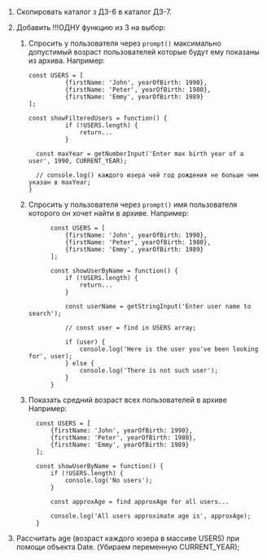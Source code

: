 1. Скопировать каталог з ДЗ-6 в каталог ДЗ-7.
2. Добавить !!!ОДНУ функцию из 3 на выбор:

   1. Спросить у пользователя через `prompt()` максимально допустимый возраст пользователей которые будут ему показаны из архива. Например:

      ```
      const USERS = [
        		{firstName: 'John', yearOfBirth: 1990},
        		{firstName: 'Peter', yearOfBirth: 1980},
        		{firstName: 'Emmy', yearOfBirth: 1989}
      ];

      const showFilteredUsers = function() {
        		if (!USERS.length) {
        			return...
        		}

        const maxYear = getNumberInput('Enter max birth year of a user', 1990, CURRENT_YEAR);

        // console.log() каждого юзера чей год рождения не больше чем указан в maxYear;
      }
      ```
   2. Спросить у пользователя через `prompt()` имя пользователя которого он хочет найти в архиве. Например:

      ```
        	const USERS = [
        		{firstName: 'John', yearOfBirth: 1990},
        		{firstName: 'Peter', yearOfBirth: 1980},
        		{firstName: 'Emmy', yearOfBirth: 1989}
        	];

        	const showUserByName = function() {
        		if (!USERS.length) {
        			return...
        		}

        		const userName = getStringInput('Enter user name to search');

        		// const user = find in USERS array;

        		if (user) {
        			console.log('Here is the user you've been looking for', user);
        		} else {
        			console.log('There is not such user');
        		}
        	}
      ```
   3. Показать средний возраст всех пользователей в архиве Например:

      ```
      	const USERS = [
      		{firstName: 'John', yearOfBirth: 1990},
      		{firstName: 'Peter', yearOfBirth: 1980},
      		{firstName: 'Emmy', yearOfBirth: 1989}
      	];

      	const showUserByName = function() {
      		if (!USERS.length) {
      			console.log('No users');
      		}

      		const approxAge = find approxAge for all users...

      		console.log('All users approximate age is', approxAge);
      	}
      ```
3. Рассчитать age (возраст каждого юзера в массиве USERS) при помощи объекта Date. (Убираем переменную CURRENT_YEAR);